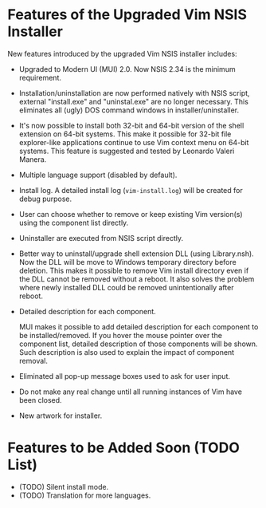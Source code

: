 # Features of the Upgraded Vim NSIS Installer

New features introduced by the upgraded Vim NSIS installer includes:

* Upgraded to Modern UI (MUI) 2.0.  Now NSIS 2.34 is the minimum
  requirement.

* Installation/uninstallation are now performed natively with NSIS script,
  external "install.exe" and "uninstal.exe" are no longer necessary.  This
  eliminates all (ugly) DOS command windows in installer/uninstaller.

* It's now possible to install both 32-bit and 64-bit version of the shell
  extension on 64-bit systems.  This make it possible for 32-bit file
  explorer-like applications continue to use Vim context menu on 64-bit
  systems.  This feature is suggested and tested by Leonardo Valeri Manera.

* Multiple language support (disabled by default).

* Install log.  A detailed install log (`vim-install.log`) will be created for
  debug purpose.

* User can choose whether to remove or keep existing Vim version(s) using the
  component list directly.

* Uninstaller are executed from NSIS script directly.

* Better way to uninstall/upgrade shell extension DLL (using Library.nsh).
  Now the DLL will be move to Windows temporary directory before deletion.
  This makes it possible to remove Vim install directory even if the DLL
  cannot be removed without a reboot.  It also solves the problem where newly
  installed DLL could be removed unintentionally after reboot.

* Detailed description for each component.

  MUI makes it possible to add detailed description for each
  component to be installed/removed.  If you hover the mouse pointer
  over the component list, detailed description of those components
  will be shown.  Such description is also used to explain the
  impact of component removal.

* Eliminated all pop-up message boxes used to ask for user input.

* Do not make any real change until all running instances of Vim have been
  closed.

* New artwork for installer.

# Features to be Added Soon (TODO List)

* (TODO) Silent install mode.
* (TODO) Translation for more languages.
